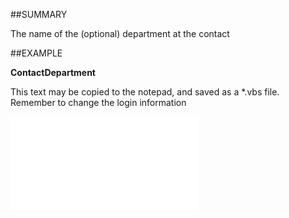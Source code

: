 

##SUMMARY

The name of the (optional) department at the contact


##EXAMPLE

**ContactDepartment**

This text may be copied to the notepad, and saved as a *.vbs file. Remember to change the login information

![](../../Examples/vbs/SOChecklistItem.ContactDepartment.vbs.txt)





